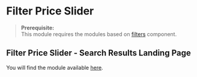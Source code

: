 # Filter Price Slider

>**Prerequisite:**  
>This module requires the modules based on [filters](/components/facets) component.  

## Filter Price Slider - Search Results Landing Page

You will find the module available [here](/modules/filter-price-slider/landing).